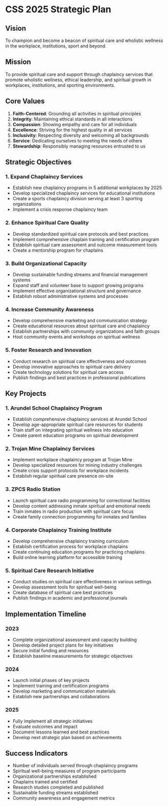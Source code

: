 # CSS 2025 Strategic Plan

## Vision
To champion and become a beacon of spiritual care and wholistic wellness in the workplace, institutions, sport and beyond.

## Mission
To provide spiritual care and support through chaplaincy services that promote wholistic wellness, ethical leadership, and spiritual growth in workplaces, institutions, and sporting environments.

## Core Values
1. **Faith-Centered**: Grounding all activities in spiritual principles
2. **Integrity**: Maintaining ethical standards in all interactions
3. **Compassion**: Showing empathy and care for all individuals
4. **Excellence**: Striving for the highest quality in all services
5. **Inclusivity**: Respecting diversity and welcoming all backgrounds
6. **Service**: Dedicating ourselves to meeting the needs of others
7. **Stewardship**: Responsibly managing resources entrusted to us

## Strategic Objectives

### 1. Expand Chaplaincy Services
- Establish new chaplaincy programs in 5 additional workplaces by 2025
- Develop specialized chaplaincy services for educational institutions
- Create a sports chaplaincy division serving at least 3 sporting organizations
- Implement a crisis response chaplaincy team

### 2. Enhance Spiritual Care Quality
- Develop standardized spiritual care protocols and best practices
- Implement comprehensive chaplain training and certification program
- Establish spiritual care assessment and outcome measurement tools
- Create a mentorship program for chaplains

### 3. Build Organizational Capacity
- Develop sustainable funding streams and financial management systems
- Expand staff and volunteer base to support growing programs
- Implement effective organizational structure and governance
- Establish robust administrative systems and processes

### 4. Increase Community Awareness
- Develop comprehensive marketing and communication strategy
- Create educational resources about spiritual care and chaplaincy
- Establish partnerships with community organizations and faith groups
- Host community events and workshops on spiritual wellness

### 5. Foster Research and Innovation
- Conduct research on spiritual care effectiveness and outcomes
- Develop innovative approaches to spiritual care delivery
- Create technology solutions for spiritual care access
- Publish findings and best practices in professional publications

## Key Projects

### 1. Arundel School Chaplaincy Program
- Establish comprehensive chaplaincy services at Arundel School
- Develop age-appropriate spiritual care resources for students
- Train staff on integrating spiritual wellness into education
- Create parent education programs on spiritual development

### 2. Trojan Mine Chaplaincy Services
- Implement workplace chaplaincy program at Trojan Mine
- Develop specialized resources for mining industry challenges
- Create crisis support protocols for workplace incidents
- Establish regular spiritual care presence on-site

### 3. ZPCS Radio Station
- Launch spiritual care radio programming for correctional facilities
- Develop content addressing inmate spiritual and emotional needs
- Train inmates in radio production with spiritual care focus
- Create family connection programming for inmates and families

### 4. Corporate Chaplaincy Training Institute
- Develop comprehensive chaplaincy training curriculum
- Establish certification process for workplace chaplains
- Create continuing education programs for practicing chaplains
- Build online learning platform for accessible training

### 5. Spiritual Care Research Initiative
- Conduct studies on spiritual care effectiveness in various settings
- Develop assessment tools for spiritual well-being
- Create database of spiritual care best practices
- Publish findings in academic and professional journals

## Implementation Timeline

### 2023
- Complete organizational assessment and capacity building
- Develop detailed project plans for key initiatives
- Secure initial funding and resources
- Establish baseline measurements for strategic objectives

### 2024
- Launch initial phases of key projects
- Implement training and certification programs
- Develop marketing and communication materials
- Establish new partnerships and collaborations

### 2025
- Fully implement all strategic initiatives
- Evaluate outcomes and impact
- Document lessons learned and best practices
- Develop next strategic plan based on achievements

## Success Indicators

- Number of individuals served through chaplaincy programs
- Spiritual well-being measures of program participants
- Organizational partnerships established
- Chaplains trained and certified
- Research studies completed and published
- Sustainable funding streams established
- Community awareness and engagement metrics
